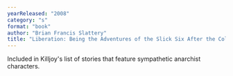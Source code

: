 ```yaml
---
yearReleased: "2008"
category: "s"
format: "book"
author: "Brian Francis Slattery"
title: "Liberation: Being the Adventures of the Slick Six After the Collapse of the United States of America"
---
```

Included in  Killjoy's list of stories that feature sympathetic  anarchist characters.